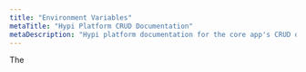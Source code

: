 ```yaml
---
title: "Environment Variables"
metaTitle: "Hypi Platform CRUD Documentation"
metaDescription: "Hypi platform documentation for the core app's CRUD operations generated for each app"
---
```


The
